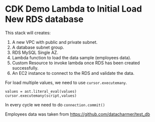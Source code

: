 # CDK Demo Lambda to Initial Load New RDS database

This stack will creates:

1. A new VPC with public and private subnet.
2. A database subnet group. 
3. RDS MySQL Single AZ.
4. Lambda function to load the data sample (employees data).
5. Custom Resource to invoke lambda once RDS has been created successfully.
6. An EC2 instance to connect to the RDS and validate the data.

For load multiple values, we need to use `cursor.executemany`.

```
values = ast.literal_eval(values)
cursor.executemany(script,values)
```

In every cycle we need to do `connection.commit()`

Employees data was taken from https://github.com/datacharmer/test_db
